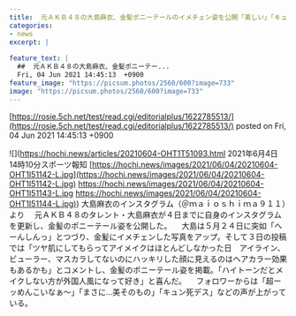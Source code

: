 ```yaml
---
title:  元ＡＫＢ４８の大島麻衣、金髪ポニーテールのイメチェン姿を公開「美しい」「キュン死デス」  
categories:
- news
excerpt: |
  
feature_text: |
  ##  元ＡＫＢ４８の大島麻衣、金髪ポニーテー...
  Fri, 04 Jun 2021 14:45:13  +0900
feature_image: "https://picsum.photos/2560/600?image=733"
image: "https://picsum.photos/2560/600?image=733"
---
```


[https://rosie.5ch.net/test/read.cgi/editorialplus/1622785513/](https://rosie.5ch.net/test/read.cgi/editorialplus/1622785513/)
posted on Fri, 04 Jun 2021 14:45:13  +0900

<!--more-->

![](https://hochi.news/articles/20210604-OHT1T51093.html 2021年6月4日 14時10分スポーツ報知 [https://hochi.news/images/2021/06/04/20210604-OHT1I51142-L.jpg](https://hochi.news/images/2021/06/04/20210604-OHT1I51142-L.jpg) https://hochi.news/images/2021/06/04/20210604-OHT1I51143-L.jpg [https://hochi.news/images/2021/06/04/20210604-OHT1I51144-L.jpg)](https://hochi.news/images/2021/06/04/20210604-OHT1I51144-L.jpg)) 大島麻衣のインスタグラム（＠ｍａｉｏｓｈｉｍａ９１１）より 　元ＡＫＢ４８のタレント・大島麻衣が４日までに自身のインスタグラムを更新し、金髪のポニーテール姿を公開した。 　大島は５月２４日に突如「へーんしんっ」とつづり、金髪にイメチェンした写真をアップ。そして３日の投稿では「ツヤ肌にしてもらってアイメイクはほとんどしなかった日　アイライン、ビューラー、マスカラしてないのにハッキリした顔に見えるのはヘアカラー効果もあるかも」とコメントし、金髪のポニーテール姿を掲載。「ハイトーンだとメイクしない方が外国人風になって好き」と喜んだ。 　フォロワーからは「超ーッめんこいなぁ〜」「まさに…美そのもの」「キュン死デス」などの声が上がっている。
